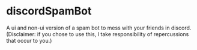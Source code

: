 # discordSpamBot
A ui and non-ui version of a spam bot to mess with your friends in discord. 
 (Disclaimer: if you chose to use this, I take responsibility of repercussions that occur to you.)
